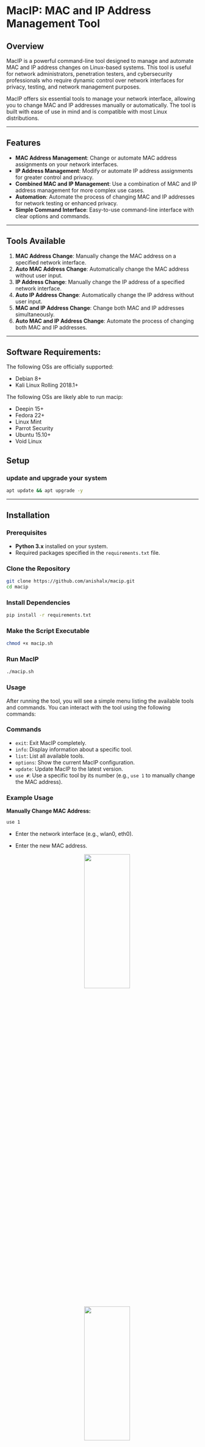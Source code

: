 # **MacIP: MAC and IP Address Management Tool**

## **Overview**

MacIP is a powerful command-line tool designed to manage and automate MAC and IP address changes on Linux-based systems. This tool is useful for network administrators, penetration testers, and cybersecurity professionals who require dynamic control over network interfaces for privacy, testing, and network management purposes.

MacIP offers six essential tools to manage your network interface, allowing you to change MAC and IP addresses manually or automatically. The tool is built with ease of use in mind and is compatible with most Linux distributions.

---

## **Features**

- **MAC Address Management**: Change or automate MAC address assignments on your network interfaces.
- **IP Address Management**: Modify or automate IP address assignments for greater control and privacy.
- **Combined MAC and IP Management**: Use a combination of MAC and IP address management for more complex use cases.
- **Automation**: Automate the process of changing MAC and IP addresses for network testing or enhanced privacy.
- **Simple Command Interface**: Easy-to-use command-line interface with clear options and commands.

---

## **Tools Available**

1. **MAC Address Change**: Manually change the MAC address on a specified network interface.
2. **Auto MAC Address Change**: Automatically change the MAC address without user input.
3. **IP Address Change**: Manually change the IP address of a specified network interface.
4. **Auto IP Address Change**: Automatically change the IP address without user input.
5. **MAC and IP Address Change**: Change both MAC and IP addresses simultaneously.
6. **Auto MAC and IP Address Change**: Automate the process of changing both MAC and IP addresses.

---
## Software Requirements:
The following OSs are officially supported:

- Debian 8+
- Kali Linux Rolling 2018.1+

The following OSs are likely able to run macip:

- Deepin 15+
- Fedora 22+
- Linux Mint
- Parrot Security
- Ubuntu 15.10+
- Void Linux

## Setup

### update and upgrade your system

```bash
apt update && apt upgrade -y
```
---

## **Installation**

### **Prerequisites**
- **Python 3.x** installed on your system.
- Required packages specified in the `requirements.txt` file.

### **Clone the Repository**
```bash
git clone https://github.com/anishalx/macip.git
cd macip
```
### **Install Dependencies**
```bash
pip install -r requirements.txt
```
### **Make the Script Executable**
```bash
chmod +x macip.sh
```

### **Run MacIP**
```bash
./macip.sh
```
### **Usage**
After running the tool, you will see a simple menu listing the available tools and commands. You can interact with the tool using the following commands:

### **Commands**

- `exit`: Exit MacIP completely.
- `info`: Display information about a specific tool.
- `list`: List all available tools.
- `options`: Show the current MacIP configuration.
- `update`: Update MacIP to the latest version.
- `use #`: Use a specific tool by its number (e.g., `use 1` to manually change the MAC address).

### **Example Usage**

**Manually Change MAC Address:**

```bash
use 1
```
- Enter the network interface (e.g., wlan0, eth0).
- Enter the new MAC address.
  
    <p align="center"><img src="https://www.imghost.net/f4nJ5BpVczyrDjr" width="50%" height="30%"/></p> 
    <p align="center"><img src="https://www.imghost.net/CoWYsYOwpQlgffH" width="50%" height="30%"/></p> 

**Automatically Change IP Address:**
```bash
use 4
```
- Enter the network interface.

### **Updating MacIP**
You can update MacIP directly from the command-line using the `update` command:
```bash
update
```
This command will pull the latest version of MacIP from the GitHub repository and update the local files.


### **Contribution Guidelines**
We welcome contributions from the community! If you would like to contribute, follow these steps:
1. **Fork the repository.**
2. **Create a new branch for your feature or bug fix.**
3. **Commit your changes and push them to your fork.**
4. **Create a pull request, and we will review your submission.**


### **License**

## License

This project is licensed under the [MIT License](./LICENSE). See the LICENSE file for more details.



### **Acknowledgments**
- Special thanks to all the contributors who helped build and improve this tool.
- The project is designed to support ethical usage in cybersecurity and networking tasks.

### **Contact**
For any questions, issues, or feature requests, feel free to open an issue on GitHub or contact me at - **<a href="mailto:anishalx7@gmail.com" class="btn">Email Me</a>**



